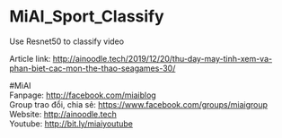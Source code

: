 # MiAI_Sport_Classify
Use Resnet50 to classify video

Article link:  http://ainoodle.tech/2019/12/20/thu-day-may-tinh-xem-va-phan-biet-cac-mon-the-thao-seagames-30/

#MìAI <br>
Fanpage: http://facebook.com/miaiblog<br>
Group trao đổi, chia sẻ: https://www.facebook.com/groups/miaigroup<br>
Website: http://ainoodle.tech<br>
Youtube: http://bit.ly/miaiyoutube<br>
